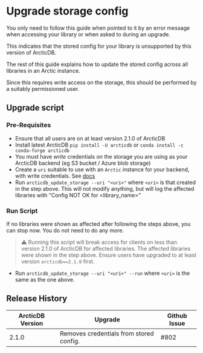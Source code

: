 # Upgrade storage config

You only need to follow this guide when pointed to it by an error message when accessing your library or when asked to
during an upgrade.

This indicates that the stored config for your library is unsupported by this version of ArcticDB.

The rest of this guide explains how to update the stored config across all libraries in an Arctic instance.

Since this requires write access on the storage, this should be performed by a suitably permissioned user.

## Upgrade script

### Pre-Requisites

- Ensure that all users are on at least version 2.1.0 of ArcticDB
- Install latest ArcticDB `pip install -U arcticdb` or `conda install -c conda-forge arcticdb`
- You must have _write_ credentials on the storage you are using as your ArcticDB backend
(eg S3 bucket / Azure blob storage)
- Create a `uri` suitable to use with an `Arctic` instance for your backend, with write credentials. See [docs](https://docs.arcticdb.io/api/arcticdb#arcticdb.Arctic.__init__)
- Run `arcticdb_update_storage --uri "<uri>"` where `<uri>` is that created in the step above. This will not modify
anything, but will log the affected libraries with "Config NOT OK for <library_name>"

### Run Script

If no libraries were shown as affected after following the steps above, you can stop now. You do not need to do any more.

> :warning: Running this script will break access for clients on less than version 2.1.0 of ArcticDB for affected libraries.
> The affected libraries were shown in the step above.
> Ensure users have upgraded to at least version `arcticdb==2.1.0` first.

- Run `arcticdb_update_storage --uri "<uri>" --run` where `<uri>` is the same as the one above.


## Release History

| ArcticDB Version | Upgrade                                     | Github Issue |
|------------------|---------------------------------------------|--------------|
| 2.1.0            | Removes credentials from stored config.     | #802         |
